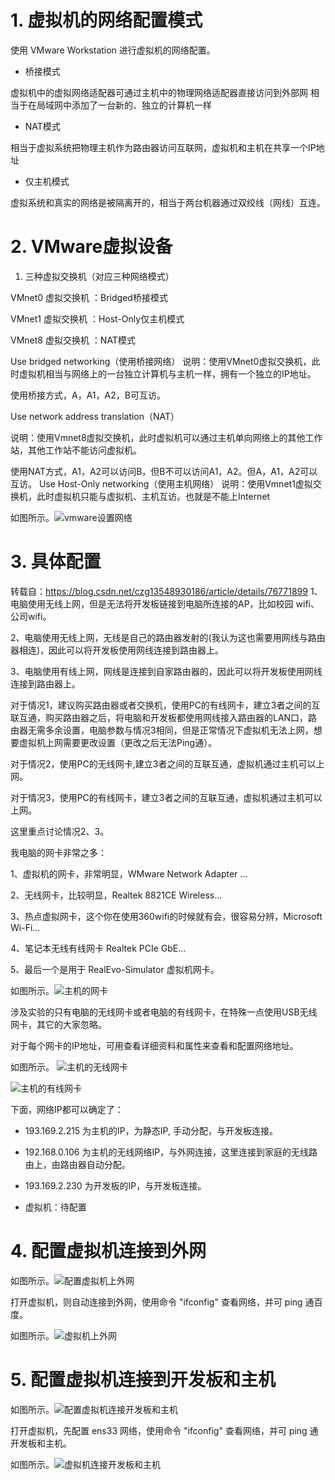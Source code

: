 # 1. 虚拟机的网络配置模式
使用 VMware Workstation 进行虚拟机的网络配置。

- 桥接模式

虚拟机中的虚拟网络适配器可通过主机中的物理网络适配器直接访问到外部网
相当于在局域网中添加了一台新的、独立的计算机一样

- NAT模式

相当于虚拟系统把物理主机作为路由器访问互联网，虚拟机和主机在共享一个IP地址

- 仅主机模式

虚拟系统和真实的网络是被隔离开的，相当于两台机器通过双绞线（网线）互连。

# 2.   VMware虚拟设备
1.  三种虚拟交换机（对应三种网络模式）

VMnet0 虚拟交换机 ：Bridged桥接模式

VMnet1 虚拟交换机 ：Host-Only仅主机模式

VMnet8 虚拟交换机 ：NAT模式

Use bridged networking（使用桥接网络）
说明：使用VMnet0虚拟交换机，此时虚拟机相当与网络上的一台独立计算机与主机一样，拥有一个独立的IP地址。

使用桥接方式，A，A1，A2，B可互访。

Use network address translation（NAT）

说明：使用Vmnet8虚拟交换机，此时虚拟机可以通过主机单向网络上的其他工作站，其他工作站不能访问虚拟机。

使用NAT方式，A1，A2可以访问B，但B不可以访问A1，A2。但A，A1，A2可以互访。
Use Host-Only networking（使用主机网络）
说明：使用Vmnet1虚拟交换机，此时虚拟机只能与虚拟机、主机互访。也就是不能上Internet 

如图所示。![vmware设置网络](./figs/vmware设置网络.png)

# 3. 具体配置
转载自：https://blog.csdn.net/czg13548930186/article/details/76771899
1、电脑使用无线上网，但是无法将开发板链接到电脑所连接的AP，比如校园 wifi、公司wifi。

2、电脑使用无线上网，无线是自己的路由器发射的(我认为这也需要用网线与路由器相连)，因此可以将开发板使用网线连接到路由器上。

3、电脑使用有线上网，网线是连接到自家路由器的，因此可以将开发板使用网线连接到路由器上。

对于情况1，建议购买路由器或者交换机，使用PC的有线网卡，建立3者之间的互联互通，购买路由器之后，将电脑和开发板都使用网线接入路由器的LAN口，路由器无需多余设置，电脑参数与情况3相同，但是正常情况下虚拟机无法上网，想要虚拟机上网需要更改设置（更改之后无法Ping通）。

对于情况2，使用PC的无线网卡,建立3者之间的互联互通，虚拟机通过主机可以上网。

对于情况3，使用PC的有线网卡，建立3者之间的互联互通，虚拟机通过主机可以上网。

这里重点讨论情况2、3。

我电脑的网卡非常之多：

1、虚拟机的网卡，非常明显，WMware Network Adapter ...

2、无线网卡，比较明显，Realtek 8821CE Wireless...

3、热点虚拟网卡，这个你在使用360wifi的时候就有会，很容易分辨，Microsoft Wi-Fi...

4、笔记本无线有线网卡 Realtek PCIe GbE...

5、最后一个是用于 RealEvo-Simulator 虚拟机网卡。

如图所示。![主机的网卡](./figs/主机的网卡.png)

涉及实验的只有电脑的无线网卡或者电脑的有线网卡，在特殊一点使用USB无线网卡，其它的大家忽略。

对于每个网卡的IP地址，可用查看详细资料和属性来查看和配置网络地址。 

如图所示。
![主机的无线网卡](./figs/无线网卡的IP.png)

![主机的有线网卡](./figs/有线网卡的IP.png)

下面，网络IP都可以确定了：

- 193.169.2.215 为主机的IP，为静态IP, 手动分配，与开发板连接。

- 192.168.0.106 为主机的无线网络IP，与外网连接，这里连接到家庭的无线路由上，由路由器自动分配。

- 193.169.2.230 为开发板的IP，与开发板连接。


- 虚拟机：待配置

# 4. 配置虚拟机连接到外网

如图所示。![配置虚拟机上外网](./figs/配置虚拟机上外网.png)

打开虚拟机，则自动连接到外网，使用命令 "ifconfig" 查看网络，并可 ping 通百度。

如图所示。![虚拟机上外网](./figs/虚拟机上外网.png)



# 5. 配置虚拟机连接到开发板和主机

如图所示。![配置虚拟机连接开发板和主机](./figs/配置虚拟机连接开发板和主机.png)

打开虚拟机，先配置 ens33 网络，使用命令 "ifconfig" 查看网络，并可 ping 通开发板和主机。

如图所示。![虚拟机连接开发板和主机](./figs/虚拟机连接开发板和主机.png)




